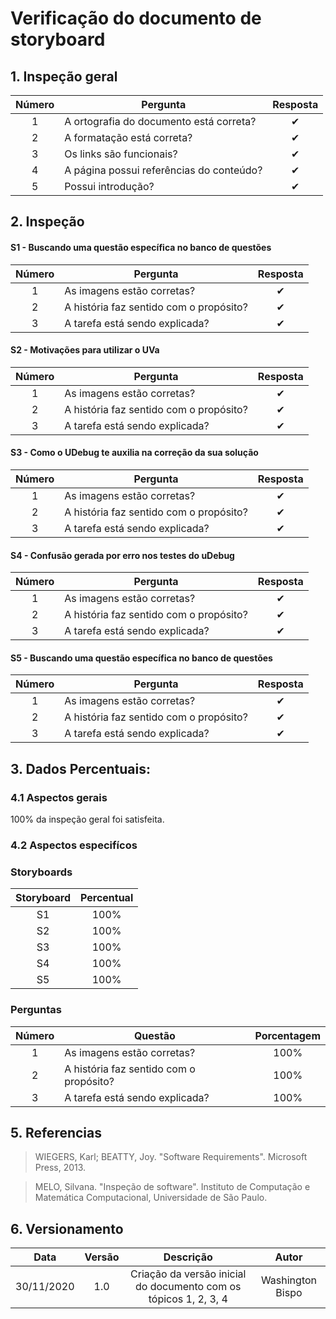# Verificação do documento de storyboard

## 1. Inspeção geral

|Número|Pergunta|Resposta|
|:--:|--|:--:|
| 1 | A ortografia do documento está correta? | ✔ |
| 2 | A formatação está correta? | ✔ |
| 3 | Os links são funcionais? | ✔ |
| 4 | A página possui referências do conteúdo? | ✔ |
| 5 | Possui introdução? | ✔ |

## 2. Inspeção

#### S1 - Buscando uma questão específica no banco de questões
|Número|Pergunta|Resposta|
|:--:|--|:--:|
| 1 | As imagens estão corretas? | ✔ |
| 2 | A história faz sentido com o propósito? | ✔ |
| 3 | A tarefa está sendo explicada? | ✔ |

#### S2 - Motivações para utilizar o UVa
|Número|Pergunta|Resposta|
|:--:|--|:--:|
| 1 | As imagens estão corretas? | ✔  |
| 2 | A história faz sentido com o propósito? | ✔ |
| 3 | A tarefa está sendo explicada? | ✔ | 

#### S3 - Como o UDebug te auxilia na correção da sua solução
|Número|Pergunta|Resposta|
|:--:|--|:--:|
| 1 | As imagens estão corretas? | ✔ |
| 2 | A história faz sentido com o propósito? | ✔ |
| 3 | A tarefa está sendo explicada? | ✔ | 

#### S4 - Confusão gerada por erro nos testes do uDebug
|Número|Pergunta|Resposta|
|:--:|--|:--:|
| 1 | As imagens estão corretas? | ✔ |
| 2 | A história faz sentido com o propósito? | ✔ |
| 3 | A tarefa está sendo explicada? | ✔ | 

#### S5 - Buscando uma questão específica no banco de questões
|Número|Pergunta|Resposta|
|:--:|--|:--:|
| 1 | As imagens estão corretas? | ✔ |
| 2 | A história faz sentido com o propósito? | ✔ |
| 3 | A tarefa está sendo explicada? | ✔ | 

## 3. Dados Percentuais:

### 4.1 Aspectos gerais 

100% da inspeção geral foi satisfeita.

### 4.2 Aspectos especifícos

### Storyboards

| Storyboard | Percentual |
|:--:|:--:|
| S1 | 100% |
| S2 | 100% |
| S3 | 100% |
| S4 | 100% |
| S5 | 100% |

### Perguntas

| Número | Questão | Porcentagem |
|:--:|--|:--:|
| 1 | As imagens estão corretas? | 100% |
| 2 | A história faz sentido com o propósito? | 100% |
| 3 | A tarefa está sendo explicada? | 100% |

## 5. Referencias

>WIEGERS, Karl; BEATTY, Joy. "Software Requirements". Microsoft Press, 2013.

>MELO, Silvana. "Inspeção de software". Instituto de Computação e Matemática Computacional, Universidade de São Paulo.

## 6. Versionamento

|Data|Versão|Descrição|Autor|
|:-:|:-:|:-:|:-:|
|30/11/2020|1.0|Criação da versão inicial do documento com os tópicos 1, 2, 3, 4|Washington Bispo|